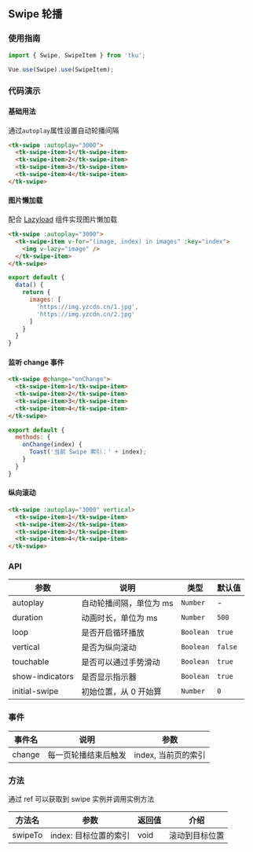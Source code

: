 ## Swipe 轮播

### 使用指南
``` javascript
import { Swipe, SwipeItem } from 'tku';

Vue.use(Swipe).use(SwipeItem);
```

### 代码演示

#### 基础用法
通过`autoplay`属性设置自动轮播间隔

```html
<tk-swipe :autoplay="3000">
  <tk-swipe-item>1</tk-swipe-item>
  <tk-swipe-item>2</tk-swipe-item>
  <tk-swipe-item>3</tk-swipe-item>
  <tk-swipe-item>4</tk-swipe-item>
</tk-swipe>
```

#### 图片懒加载
配合 [Lazyload](#/zh-CN/lazyload) 组件实现图片懒加载

```html
<tk-swipe :autoplay="3000">
  <tk-swipe-item v-for="(image, index) in images" :key="index">
    <img v-lazy="image" />
  </tk-swipe-item>
</tk-swipe>
```

```javascript
export default {
  data() {
    return {
      images: [
        'https://img.yzcdn.cn/1.jpg',
        'https://img.yzcdn.cn/2.jpg'
      ]
    }
  }
}
```

#### 监听 change 事件

```html
<tk-swipe @change="onChange">
  <tk-swipe-item>1</tk-swipe-item>
  <tk-swipe-item>2</tk-swipe-item>
  <tk-swipe-item>3</tk-swipe-item>
  <tk-swipe-item>4</tk-swipe-item>
</tk-swipe>
```

```js
export default {
  methods: {
    onChange(index) {
      Toast('当前 Swipe 索引：' + index);
    }
  }
}
```

#### 纵向滚动

```html
<tk-swipe :autoplay="3000" vertical>
  <tk-swipe-item>1</tk-swipe-item>
  <tk-swipe-item>2</tk-swipe-item>
  <tk-swipe-item>3</tk-swipe-item>
  <tk-swipe-item>4</tk-swipe-item>
</tk-swipe>
```

### API

| 参数 | 说明 | 类型 | 默认值 |
|-----------|-----------|-----------|-------------|
| autoplay | 自动轮播间隔，单位为 ms | `Number` | - |
| duration | 动画时长，单位为 ms | `Number` | `500` |
| loop | 是否开启循环播放 | `Boolean` | `true` |
| vertical | 是否为纵向滚动 | `Boolean` | `false` |
| touchable | 是否可以通过手势滑动 | `Boolean` | `true` |
| show-indicators | 是否显示指示器 | `Boolean` | `true` |
| initial-swipe | 初始位置，从 0 开始算 | `Number` | `0` |

### 事件

| 事件名 | 说明 | 参数 |
|-----------|-----------|-----------|
| change | 每一页轮播结束后触发 | index, 当前页的索引 |

### 方法

通过 ref 可以获取到 swipe 实例并调用实例方法

| 方法名 | 参数 | 返回值 | 介绍 |
|-----------|-----------|-----------|-------------|
| swipeTo | index: 目标位置的索引 | void | 滚动到目标位置 |
